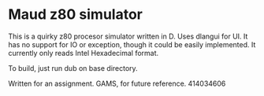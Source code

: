 # Maud z80 simulator
This is a quirky z80 procesor simulator written in D. Uses dlangui for UI.
It has no support for IO or exception, though it could be easily implemented.
It currently only reads Intel Hexadecimal format.

To build, just run dub on base directory.

Written for an assignment. GAMS, for future reference. 414034606 
